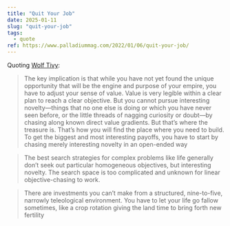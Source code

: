 ```yaml
---
title: "Quit Your Job"
date: 2025-01-11
slug: "quit-your-job"
tags:
  - quote
ref: https://www.palladiummag.com/2022/01/06/quit-your-job/
---
```


Quoting [Wolf Tivy](https://www.palladiummag.com/2022/01/06/quit-your-job/):

> The key implication is that while you have not yet found the unique opportunity that will be the engine and purpose of your empire, you have to adjust your sense of value. Value is very legible within a clear plan to reach a clear objective. But you cannot pursue interesting novelty—things that no one else is doing or which you have never seen before, or the little threads of nagging curiosity or doubt—by chasing along known direct value gradients. But that’s where the treasure is. That’s how you will find the place where you need to build. To get the biggest and most interesting payoffs, you have to start by chasing merely interesting novelty in an open-ended way

> The best search strategies for complex problems like life generally don’t seek out particular homogeneous objectives, but interesting novelty. The search space is too complicated and unknown for linear objective-chasing to work.

> There are investments you can’t make from a structured, nine-to-five, narrowly teleological environment. You have to let your life go fallow sometimes, like a crop rotation giving the land time to bring forth new fertility